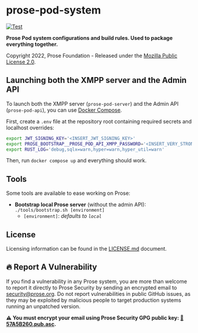 # prose-pod-system

[![Test](https://github.com/prose-im/prose-pod-system/actions/workflows/test.yml/badge.svg?branch=master)](https://github.com/prose-im/prose-pod-system/actions/workflows/test.yml)

**Prose Pod system configurations and build rules. Used to package everything together.**

Copyright 2022, Prose Foundation - Released under the [Mozilla Public License 2.0](./LICENSE.md).

## Launching both the XMPP server and the Admin API

To launch both the XMPP server (`prose-pod-server`) and the Admin API (`prose-pod-api`), you can use [Docker Compose](https://docs.docker.com/compose/).

First, create a `.env` file at the repository root containing required secrets and localhost overrides:

```bash
export JWT_SIGNING_KEY='<INSERT_JWT_SIGNING_KEY>'
export PROSE_BOOTSTRAP__PROSE_POD_API_XMPP_PASSWORD='<INSERT_VERY_STRONG_PASSWORD>'
export RUST_LOG='debug,sqlx=warn,hyper=warn,hyper_util=warn'
```

Then, run `docker compose up` and everything should work.

## Tools

Some tools are available to ease working on Prose:

- **Bootstrap local Prose server** (without the admin API): `./tools/bootstrap.sh [environment]`
  - `[environment]`: _defaults to `local`_

## License

Licensing information can be found in the [LICENSE.md](./LICENSE.md) document.

## :fire: Report A Vulnerability

If you find a vulnerability in any Prose system, you are more than welcome to report it directly to Prose Security by sending an encrypted email to [security@prose.org](mailto:security@prose.org). Do not report vulnerabilities in public GitHub issues, as they may be exploited by malicious people to target production systems running an unpatched version.

**:warning: You must encrypt your email using Prose Security GPG public key: [:key:57A5B260.pub.asc](https://files.prose.org/public/keys/gpg/57A5B260.pub.asc).**
